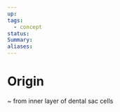 ```yaml
---
up: 
tags:
  - concept
status: 
Summary:
aliases:
---
```

# Origin
~
from inner layer of dental sac cells
<!--SR:!2025-03-11,1,230-->